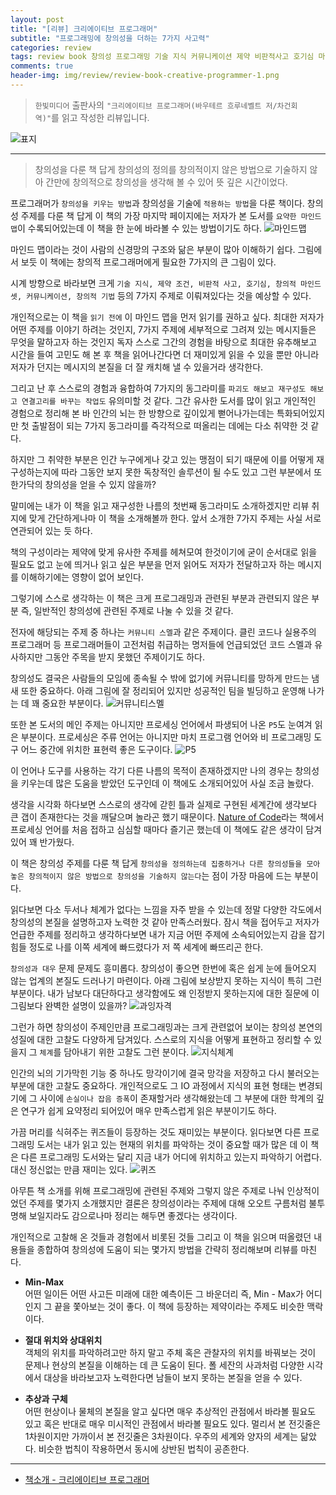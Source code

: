 ```yaml
---  
layout: post  
title: "[리뷰] 크리에이티브 프로그래머"  
subtitle: "프로그래밍에 창의성을 더하는 7가지 사고력"  
categories: review  
tags: review book 창의성 프로그래밍 기술 지식 커뮤니케이션 제약 비판적사고 호기심 마인드셋 기법     
comments: true  
header-img: img/review/review-book-creative-programmer-1.png
---  
```

  
> `한빛미디어` 출판사의 `"크리에이티브 프로그래머(바우테르 흐루네벨트 저/차건회 역)"`를 읽고 작성한 리뷰입니다.  

![표지](https://theorydb.github.io/assets/img/review/review-book-creative-programmer-1.png)  

---

> 창의성을 다룬 책 답게 창의성의 정의를 창의적이지 않은 방법으로 기술하지 않아 간만에 창의적으로 창의성을 생각해 볼 수 있어 뜻 깊은 시간이었다.

프로그래머가 `창의성을 키우는 방법`과 창의성을 기술에 `적용하는 방법`을 다룬 책이다. 창의성 주제를 다룬 책 답게 이 책의 가장 마지막 페이지에는 저자가 본 도서를 `요약한 마인드 맵`이 수록되어있는데 이 책을 한 눈에 바라볼 수 있는 방법이기도 하다. 
![마인드맵](https://theorydb.github.io/assets/img/review/review-book-creative-programmer-2.png)  

마인드 맵이라는 것이 사람의 신경망의 구조와 닮은 부분이 많아 이해하기 쉽다. 그림에서 보듯 이 책에는 창의적 프로그래머에게 필요한 7가지의 큰 그림이 있다. 

시계 방향으로 바라보면 크게 `기술 지식, 제약 조건, 비판적 사고, 호기심, 창의적 마인드셋, 커뮤니케이션, 창의적 기법` 등의 7가지 주제로 이뤄져있다는 것을 예상할 수 있다. 

개인적으로는 이 책을 `읽기 전에` 이 마인드 맵을 먼저 읽기를 권하고 싶다. 최대한 저자가 어떤 주제를 이야기 하려는 것인지, 7가지 주제에 세부적으로 그려져 있는 메시지들은 무엇을 말하고자 하는 것인지 독자 스스로 그간의 경험을 바탕으로 최대한 유추해보고 시간을 들여 고민도 해 본 후 책을 읽어나간다면 더 재미있게 읽을 수 있을 뿐만 아니라 저자가 던지는 메시지의 본질을 더 잘 캐치해 낼 수 있을거라 생각한다. 

그리고 난 후 스스로의 경험과 융합하여 7가지의 동그라미를 `파괴도 해보고 재구성도 해보고 연결고리를 바꾸는 작업도` 유의미할 것 같다. 그간 유사한 도서를 많이 읽고 개인적인 경험으로 정리해 본 바 인간의 뇌는 한 방향으로 깊이있게 뻗어나가는데는 특화되어있지만 첫 출발점이 되는 7가지 동그라미를 즉각적으로 떠올리는 데에는 다소 취약한 것 같다. 

하지만 그 취약한 부분은 인간 누구에게나 갖고 있는 맹점이 되기 때문에 이를 어떻게 재구성하는지에 따라 그동안 보지 못한 독창적인 솔루션이 될 수도 있고 그런 부분에서 또 한가닥의 창의성을 얻을 수 있지 않을까?

말미에는 내가 이 책을 읽고 재구성한 나름의 첫번째 동그라미도 소개하겠지만 리뷰 취지에 맞게 간단하게나마 이 책을 소개해볼까 한다. 앞서 소개한 7가지 주제는 사실 서로 연관되어 있는 듯 하다. 

책의 구성이라는 제약에 맞게 유사한 주제를 헤쳐모여 한것이기에 굳이 순서대로 읽을 필요도 없고 눈에 띄거나 읽고 싶은 부분을 먼저 읽어도 저자가 전달하고자 하는 메시지를 이해하기에는 영향이 없어 보인다. 

그렇기에 스스로 생각하는 이 책은 크게 프로그래밍과 관련된 부분과 관련되지 않은 부분 즉, 일반적인 창의성에 관련된 주제로 나눌 수 있을 것 같다. 

전자에 해당되는 주제 중 하나는 `커뮤니티 스멜`과 같은 주제이다. 클린 코드나 실용주의 프로그래머 등 프로그래머들이 고전처럼 취급하는 명저들에 언급되었던 코드 스멜과 유사하지만 그동안 주목을 받지 못했던 주제이기도 하다. 

창의성도 결국은 사람들의 모임에 종속될 수 밖에 없기에 커뮤니티를 망하게 만드는 냄새 또한 중요하다. 아래 그림에 잘 정리되어 있지만 성공적인 팀을 빌딩하고 운영해 나가는 데 꽤 중요한 부분이다. 
![커뮤니티스멜](https://theorydb.github.io/assets/img/review/review-book-creative-programmer-4.png)  

또한 본 도서의 메인 주제는 아니지만 프로세싱 언어에서 파생되어 나온 `P5`도 눈여겨 읽은 부분이다. 프로세싱은 주류 언어는 아니지만 마치 프로그램 언어와 비 프로그래밍 도구 어느 중간에 위치한 표현력 좋은 도구이다. 
![P5](https://theorydb.github.io/assets/img/review/review-book-creative-programmer-5.png)  

이 언어나 도구를 사용하는 각기 다른 나름의 목적이 존재하겠지만 나의 경우는 창의성을 키우는데 많은 도움을 받았던 도구인데 이 책에도 소개되어있어 사실 조금 놀랐다. 

생각을 시각화 하다보면 스스로의 생각에 갇힌 틀과 실제로 구현된 세계간에 생각보다 큰 갭이 존재한다는 것을 깨달으며 놀라곤 했기 때문이다. [Nature of Code](https://www.yes24.com/Product/Goods/17638500)라는 책에서 프로세싱 언어를 처음 접하고 심심할 때마다 즐기곤 했는데 이 책에도 같은 생각이 담겨있어 꽤 반가웠다.

이 책은 창의성 주제를 다룬 책 답게 `창의성을 정의하는데 집중하거나 다른 창의성들을 모아놓은 창의적이지 않은 방법으로 창의성을 기술하지 않는다`는 점이 가장 마음에 드는 부분이다. 

읽다보면 다소 두서나 체계가 없다는 느낌을 자주 받을 수 있는데 정말 다양한 각도에서 창의성의 본질을 설명하고자 노력한 것 같아 만족스러웠다. 잠시 책을 접어두고 저자가 언급한 주제를 정리하고 생각하다보면 내가 지금 어떤 주제에 소속되어있는지 감을 잡기 힘들 정도로 나를 이쪽 세계에 빠드렸다가 저 쪽 세계에 빠뜨리곤 한다. 

`창의성과 대우` 문제 문제도 흥미롭다. 창의성이 좋으면 한번에 혹은 쉽게 눈에 들어오지 않는 업계의 본질도 드러나기 마련이다. 아래 그림에 보상받지 못하는 지식이 특히 그런 부분이다. 내가 남보다 대단하다고 생각함에도 왜 인정받지 못하는지에 대한 질문에 이 그림보다 완벽한 설명이 있을까?
![과잉자격](https://theorydb.github.io/assets/img/review/review-book-creative-programmer-6.png)  

그런가 하면 창의성이 주제인만큼 프로그래밍과는 크게 관련없어 보이는 창의성 본연의 성질에 대한 고찰도 다양하게 담겨있다. 스스로의 지식을 어떻게 표현하고 정리할 수 있을지 그 `체계`를 담아내기 위한 고찰도 그런 분이다. 
![지식체계](https://theorydb.github.io/assets/img/review/review-book-creative-programmer-3.png)  

인간의 뇌의 기가막힌 기능 중 하나도 망각이기에 결국 망각을 저장하고 다시 불러오는 부분에 대한 고찰도 중요하다. 개인적으로도 그 IO 과정에서 지식의 표현 형태는 변경되기에 그 사이에 `손실이나 잡음 증폭`이 존재할거라 생각해왔는데 그 부분에 대한 학계의 깊은 연구가 쉽게 요약정리 되어있어 매우 만족스럽게 읽은 부분이기도 하다.

가끔 머리를 식혀주는 퀴즈들이 등장하는 것도 재미있는 부분이다. 읽다보면 다른 프로그래밍 도서는 내가 읽고 있는 현재의 위치를 파악하는 것이 중요할 때가 많은 데 이 책은 다른 프로그래밍 도서와는 달리 지금 내가 어디에 위치하고 있는지 파악하기 어렵다. 대신 정신없는 만큼 재미는 있다. 
![퀴즈](https://theorydb.github.io/assets/img/review/review-book-creative-programmer-7.png)  

아무튼 책 소개를 위해 프로그래밍에 관련된 주제와 그렇지 않은 주제로 나눠 인상적이었던 주제를 몇가지 소개했지만 결론은 창의성이라는 주제에 대해 오오트 구름처럼 불투명해 보일지라도 감으로나마 정리는 해두면 좋겠다는 생각이다.

개인적으로 고찰해 온 것들과 경험에서 비롯된 것들 그리고 이 책을 읽으며 떠올렸던 내용들을 종합하여 창의성에 도움이 되는 몇가지 방법을 간략히 정리해보며 리뷰를 마친다.

* __Min-Max__  
  어떤 일이든 어떤 사고든 미래에 대한 예측이든 그 바운더리 즉, Min - Max가 어디인지 그 끝을 쫓아보는 것이 좋다. 이 책에 등장하는 제약이라는 주제도 비슷한 맥락이다. 

* __절대 위치와 상대위치__  
  객체의 위치를 파악하려고만 하지 말고 주체 혹은 관찰자의 위치를 바꿔보는 것이 문제나 현상의 본질을 이해하는 데 큰 도움이 된다. 폴 세잔의 사과처럼 다양한 시각에서 대상을 바라보고자 노력한다면 남들이 보지 못하는 본질을 얻을 수 있다. 

* __추상과 구체__  
  어떤 현상이나 물체의 본질을 알고 싶다면 매우 추상적인 관점에서 바라볼 필요도 있고 혹은 반대로 매우 미시적인 관점에서 바라볼 필요도 있다. 멀리서 본 전깃줄은 1차원이지만 가까이서 본 전깃줄은 3차원이다. 우주의 세계와 양자의 세계는 닮았다. 비슷한 법칙이 작용하면서 동시에 상반된 법칙이 공존한다. 

---

* [책소개 - 크리에이티브 프로그래머](https://www.yes24.com/Product/Goods/121961076)
